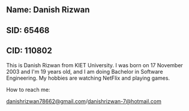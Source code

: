 ## Name: Danish Rizwan


## SID: 65468


## CID: 110802


This is Danish Rizwan from KIET University. I was born on 17 November 2003 and I'm 19 years old, and I am doing Bachelor in Software Engineering.
My hobbies are watching NetFlix and playing games.


How to reach me: 


danishrizwan78662@gmail.com/danishrizwan-7@hotmail.com

